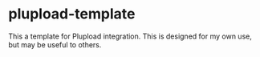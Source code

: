 plupload-template
=================

This a template for Plupload integration.
This is designed for my own use, but may be useful to others.
